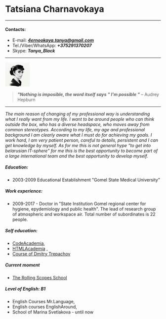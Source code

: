 
# Tatsiana Charnavokaya

---

#### Contacts: 

- E-mail: ***4ernookaya.tanya@gmail.com*** 
- Tel./Viber/WhatsApp: ***+375291370207***
- Skype: ***Tanya_Black***

---
<img src="https://raw.githubusercontent.com/Tatsiana-4/rsschool-2019Q1-cv/gh-pages/screenshot.png" width="80">

> ***"Nothing is imposible, the word itself says " I'm possible "*** – Audrey Hepburn

---

 *The main reason of changing of my professional way is understanding what I really want
 from my life. I want to be around people who can think outside the box, who has a diverse 
 headspace, who moves away from common stereotypes. According to my life, my age and professional
 background I am clearly aware what I must do for achieving my goals. I work hard, I am very
 patient person, careful to details, persistent and I can get knowledge by myself.
 As for me this is not general hype “to get into belarusian IT-sphere” for me this is the best
 opportunity to become part of a large international team and the best opportunity to develop myself.*

##### Education:
- 2003-2009 Educational Establishment "Gomel State Medical University”               

##### Work experience: 
- 2009-2017 - Doctor in "State Institution Gomel regional center for hygiene, epydemiology and public health". 
The lead of research group of atmospheric and workspace air. Total number of subordinates is 22 people.

##### Self education: 
- [CodeAcademia](https://www.codecademy.com/users/6367190080/achievements), 
- [HTMLAcademia](https://htmlacademy.ru/profile/id827257/achievements) ,
- [Course of  Dmitry Trepachov](https://http://phphtml.net/)

##### Current moment
- [The Rolling Scopes School](https://school.rollingscopes.com/) 

##### Level of English: B1
- English Courses Mr.Language,
- English courses EnglishAround,
- School of Marina Svetlakova - until now


